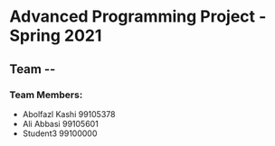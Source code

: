 # Advanced Programming Project - Spring 2021
## Team --

### Team Members:
- Abolfazl Kashi 99105378
- Ali Abbasi 99105601
- Student3 99100000
